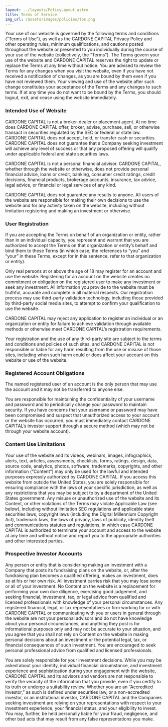 ```yaml
---
layout: ../layouts/PolicyLayout.astro
title: Terms of Service
img_url: /assets/images/policies/tos.png
---
```


Your use of our website is governed by the following terms and conditions (“Terms of Use”), as well as the CARDONE CAPITAL Privacy Policy and other operating rules, minimum qualifications, and cautions posted throughout the website or presented to you individually during the course of your use of the website (collectively, the “Terms”). The Terms govern your use of the website and CARDONE CAPITAL reserves the right to update or replace the Terms at any time without notice. You are advised to review the Terms for any changes when you visit the website, even if you have not received a notification of changes, as you are bound by them even if you have not reviewed them. Your viewing and use of the website after such change constitutes your acceptance of the Terms and any changes to such terms. If at any time you do not want to be bound by the Terms, you should logout, exit, and cease using the website immediately.

### Intended Use of Website

CARDONE CAPITAL is not a broker-dealer or placement agent. At no time does CARDONE CAPITAL offer, broker, advise, purchase, sell, or otherwise transact in securities regulated by the SEC or federal or state law. CARDONE CAPITAL does not accept, hold, or transfer cash or securities. CARDONE CAPITAL does not guarantee that a Company seeking investment will achieve any level of success or that any proposed offering will qualify under applicable federal and state securities laws.

CARDONE CAPITAL is not a personal financial advisor. CARDONE CAPITAL, whether through the website or otherwise, does not provide personal financial advice, loans or credit, banking, consumer credit ratings, credit decisions, financial products, brokerage accounts, insurance, tax advice, legal advice, or financial or legal services of any kind.

CARDONE CAPITAL does not guarantee any results to anyone. All users of the website are responsible for making their own decisions to use the website and for any activity taken on the website, including without limitation registering and making an investment or otherwise.

### User Registration

If you are accepting the Terms on behalf of an organization or entity, rather than in an individual capacity, you represent and warrant that you are authorized to accept the Terms on that organization or entity’s behalf and bind them to these Terms (in which case, the references to “you” and “your” in these Terms, except for in this sentence, refer to that organization or entity).

Only real persons at or above the age of 18 may register for an account and use the website. Registering for an account on the website creates no commitment or obligation on the registered user to make any investment or seek any investment. All information you provide to the website must be truthful, accurate and complete in all material respects. Our registration process may use third-party validation technology, including those provided by third-party social media sites, to attempt to confirm your qualification to use the website.

CARDONE CAPITAL may reject any application to register an individual or an organization or entity for failure to achieve validation through available methods or otherwise meet CARDONE CAPITAL’s registration requirements.

Your registration and the use of any third-party site are subject to the terms and conditions and policies of such sites, and CARDONE CAPITAL is not responsible or liable for any harm resulting from the use or misuse of those sites, including when such harm could or does affect your account on this website or use of the website.

### Registered Account Obligations

The named registered user of an account is the only person that may use the account and it may not be transferred to anyone else.

You are responsible for maintaining the confidentiality of your username and password and to periodically change your password to maintain security. If you have concerns that your username or password may have been compromised and suspect that unauthorized access to your account or the website has occurred, you must immediately contact CARDONE CAPITAL’s investor support through a secure method (which may not be through your website account).

### Content Use Limitations

Your use of the website and its videos, webinars, images, infographics, alerts, text, articles, assessments, checklists, forms, ratings, design, data, source code, analytics, photos, software, trademarks, copyrights, and other information (“Content”) may only be used for the lawful and intended purposes expressly authorized by CARDONE CAPITAL. If you access this website from outside the United States, you are solely responsible for ensuring compliance with the laws of your specific jurisdiction, as well as any restrictions that you may be subject to by a department of the United States government. Any misuse or unauthorized use of the website and its Content, or other violations of the Terms may violate Applicable Law (see below), including without limitation SEC regulations and applicable state securities laws, copyright laws (including the Digital Millennium Copyright Act), trademark laws, the laws of privacy, laws of publicity, identity theft and communications statutes and regulations, in which case CARDONE CAPITAL is authorized to terminate your account and access to the website at any time and without notice and report you to the appropriate authorities and other interested parties.

### Prospective Investor Accounts

Any person or entity that is considering making an investment with a Company that posts its fundraising plans on the website, or, after the fundraising plan becomes a qualified offering, makes an investment, does so at his or her own risk. All investment carries risk that you may lose some or all of your investment. No Content on the website is a replacement for performing your own due diligence, exercising good judgement, and seeking financial, investment, tax, or legal advice from qualified and licensed professionals with knowledge of your personal circumstances. Any registered financial, legal, or tax representatives or firm working for or with CARDONE CAPITAL or communicating with you or users in general through the website are not your personal advisors and do not have knowledge about your personal circumstances, and anything they post is for informational purposes only and may not be accurate to your situation, and you agree that you shall not rely on Content on the website in making personal decisions about an investment or the potential legal, tax, or financial consequences of such investment. You are encouraged to seek personal professional advice from qualified and licensed professionals.

You are solely responsible for your investment decisions. While you may be asked about your identity, individual financial circumstance, and investment experience and sophistication during your engagement with the website, CARDONE CAPITAL and its advisors and vendors are not responsible to verify the veracity of the information that you provide, even if you certify to its truth or undergo a suitability review. Whether you are an “Accredited Investor,” as such is defined under securities law, or a non-accredited investor, or an institutional investor, CARDONE CAPITAL and the Companies seeking investment are relying on your representations with respect to your investment experience, your financial status, and your eligibility to invest. You may, further, be held personally liable for your fraud, negligence, and other bad acts that may result from any false representations you make.
